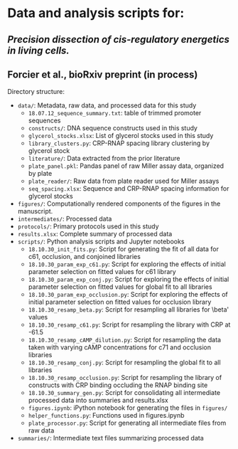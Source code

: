 # Data and analysis scripts for:
## *Precision dissection of cis-regulatory energetics in living cells.* 
## Forcier et al., bioRxiv preprint (in process)

Directory structure:
* ``data/``: Metadata, raw data, and processed data for this study
  * ``18.07.12_sequence_summary.txt``: table of trimmed promoter sequences
  * ``constructs/``: DNA sequence constructs used in this study
  * ``glycerol_stocks.xlsx``: List of glycerol stocks used in this study
  * ``library_clusters.py``: CRP-RNAP spacing library clustering by glycerol stock
  * ``literature/``: Data extracted from the prior literature
  * ``plate_panel.pkl``: Pandas panel of raw Miller assay data, organized by plate
  * ``plate_reader/``: Raw data from plate reader used for Miller assays
  * ``seq_spacing.xlsx``: Sequence and CRP-RNAP spacing information for glycerol stocks
* ``figures/``: Computationally rendered components of the figures in the manuscript.
* ``intermediates/``: Processed data
* ``protocols/``: Primary protocols used in this study
* ``results.xlsx``: Complete summary of processed data
* ``scripts/``: Python analysis scripts and Jupyter notebooks
  * ``18.10.30_init_fits.py``: Script for generating the fit of all data for c61, occlusion, and conjoined libraries
  * ``18.10.30_param_exp_c61.py``: Script for exploring the effects of initial parameter selection on fitted values for c61 library
  * ``18.10.30_param_exp_conj.py``: Script for exploring the effects of initial parameter selection on fitted values for global fit to all libraries
  * ``18.10.30_param_exp_occlusion.py``: Script for exploring the effects of initial parameter selection on fitted values for occlusion library
  * ``18.10.30_resamp_beta.py``: Script for resampling all libraries for \beta' values
  * ``18.10.30_resamp_c61.py``: Script for resampling the library with CRP at -61.5
  * ``18.10.30_resamp_cAMP_dilution.py``: Script for resampling the data taken with varying cAMP concentrations for c71 and occlusion libraries
  * ``18.10.30_resamp_conj.py``: Script for resampling the global fit to all libraries
  * ``18.10.30_resamp_occlusion.py``: Script for resampling the library of constructs with CRP binding occluding the RNAP binding site
  * ``18.10.30_summary_gen.py``: Script for consolidating all intermediate processed data into summaries and results.xlsx
  * ``figures.ipynb``: iPython notebook for generating the files in ``figures/``
  * ``helper_functions.py``: Functions used in figures.ipynb
  * ``plate_processor.py``: Script for generating all intermediate files from raw data
* ``summaries/``: Intermediate text files summarizing processed data
